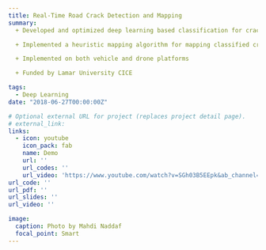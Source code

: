 ```yaml
---
title: Real-Time Road Crack Detection and Mapping
summary: 
  + Developed and optimized deep learning based classification for crack classification

  + Implemented a heuristic mapping algorithm for mapping classified cracks

  + Implemented on both vehicle and drone platforms

  + Funded by Lamar University CICE

tags:
  - Deep Learning
date: "2018-06-27T00:00:00Z"

# Optional external URL for project (replaces project detail page).
# external_link: 
links:
  - icon: youtube
    icon_pack: fab
    name: Demo
    url: ''
    url_codes: ''
    url_video: 'https://www.youtube.com/watch?v=SGh03B5EEpk&ab_channel=HassanZargarzadeh'
url_code: ''
url_pdf: ''
url_slides: ''
url_video: ''

image:
  caption: Photo by Mahdi Naddaf
  focal_point: Smart
---
```

